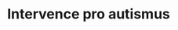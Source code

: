 ---
id: 710770b0-23ce-4fc6-85c6-5faa1fb99b9a
title: "Intervence pro autismus"
price: 20000
year: 2019
description: "Přispěvek poskytnut na rehabilitaci klientů"
kouskovani: false
locationName: undefined
position:
  lng: 18.1674333982316
  lat: 49.78701499878916
---